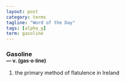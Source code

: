 ```yaml
---
layout: post
category: terms
tagline: "Word of the Day"
tags: [alpha_g]
term: gasoline
---
```


<h3>Gasoline<br/> <small>&mdash; v. (gas<span>&middot;</span>o<span>&middot;</span>line)</small></h3>
<p><ol>
<li>the primary method of flatulence in Ireland</li>
</ol></p>
